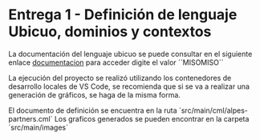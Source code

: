 # Entrega 1 - Definición de lenguaje Ubicuo, dominios y contextos

La documentación del lenguaje ubicuo se puede consultar en el siguiente enlace [documentacion](https://miro.com/app/board/uXjVJUhmRa0=/) para acceder digite el valor ´´MISOMISO´´

La ejecución del proyecto se realizó utilizando los contenedores de desarrollo locales de VS Code, se recomienda que si se va a realizar una generación de gráficos, se haga de la misma forma.

El documento de definición se encuentra en la ruta ´src/main/cml/alpes-partners.cml´
Los graficos generados se pueden encontrar en la carpeta ´src/main/images´
